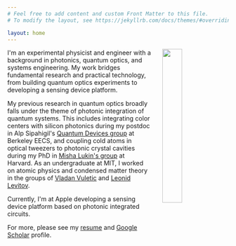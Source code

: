 ```yaml
---
# Feel free to add content and custom Front Matter to this file.
# To modify the layout, see https://jekyllrb.com/docs/themes/#overriding-theme-defaults

layout: home
---
```

[<img src="/images/profile3.png" style="float: right; width: 30%; margin-left: 5%; margin-bottom: 0.5em;">](/images/profile3.png)

I'm an experimental physicist and engineer with a background in photonics, quantum optics, and systems engineering. My work bridges fundamental research and practical technology, from building quantum optics experiments to developing a sensing device platform.

My previous research in quantum optics broadly falls under the theme of photonic integration of quantum systems. This includes integrating color centers with silicon photonics during my postdoc in Alp Sipahigil's [Quantum Devices group](https://quantumdevices.berkeley.edu/) at Berkeley EECS, and coupling cold atoms in optical tweezers to photonic crystal cavities during my PhD in [Misha Lukin's group](https://lukin.physics.harvard.edu/) at Harvard. As an undergraduate at MIT, I worked on atomic physics and condensed matter theory in the groups of [Vladan Vuletic](https://www.rle.mit.edu/eapg/) and [Leonid Levitov](http://www.mit.edu/~levitov/). 

Currently, I'm at Apple developing a sensing device platform based on photonic integrated circuits.

For more, please see my [resume](samutpraphoot_resume_2025.pdf) and [Google Scholar](https://scholar.google.com/citations?user=TU4yHVYAAAAJ&hl=en) profile.
